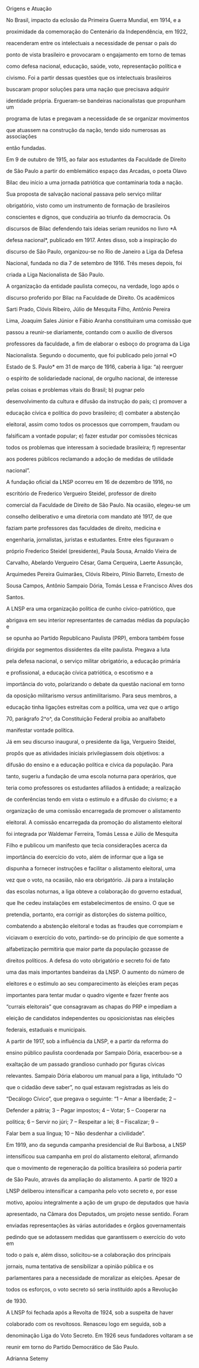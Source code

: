 

Origens e Atuação



No Brasil, impacto da eclosão da Primeira Guerra Mundial, em 1914, e a

proximidade da comemoração do Centenário da Independência, em 1922,

reacenderam entre os intelectuais a necessidade de pensar o país do

ponto de vista brasileiro e provocaram o engajamento em torno de temas

como defesa nacional, educação, saúde, voto, representação política e

civismo. Foi a partir dessas questões que os intelectuais brasileiros

buscaram propor soluções para uma nação que precisava adquirir

identidade própria. Ergueram-se bandeiras nacionalistas que propunham um

programa de lutas e pregavam a necessidade de se organizar movimentos

que atuassem na construção da nação, tendo sido numerosas as associações

então fundadas.



Em 9 de outubro de 1915, ao falar aos estudantes da Faculdade de Direito

de São Paulo a partir do emblemático espaço das Arcadas, o poeta Olavo

Bilac deu início a uma jornada patriótica que contaminaria toda a nação.

Sua proposta de salvação nacional passava pelo serviço militar

obrigatório, visto como um instrumento de formação de brasileiros

conscientes e dignos, que conduziria ao triunfo da democracia. Os

discursos de Bilac defendendo tais ideias seriam reunidos no livro *A

defesa nacional*, publicado em 1917. Antes disso, sob a inspiração do

discurso de São Paulo, organizou-se no Rio de Janeiro a Liga da Defesa

Nacional, fundada no dia 7 de setembro de 1916. Três meses depois, foi

criada a Liga Nacionalista de São Paulo.



A organização da entidade paulista começou, na verdade, logo após o

discurso proferido por Bilac na Faculdade de Direito. Os acadêmicos

Sarti Prado, Clóvis Ribeiro, Júlio de Mesquita Filho, Antônio Pereira

Lima, Joaquim Sales Júnior e Fábio Aranha constituíram uma comissão que

passou a reunir-se diariamente, contando com o auxílio de diversos

professores da faculdade, a fim de elaborar o esboço do programa da Liga

Nacionalista. Segundo o documento, que foi publicado pelo jornal *O

Estado de S. Paulo* em 31 de março de 1916, caberia à liga: “a) reerguer

o espírito de solidariedade nacional, de orgulho nacional, de interesse

pelas coisas e problemas vitais do Brasil; b) pugnar pelo

desenvolvimento da cultura e difusão da instrução do país; c) promover a

educação cívica e política do povo brasileiro; d) combater a abstenção

eleitoral, assim como todos os processos que corrompem, fraudam ou

falsificam a vontade popular; e) fazer estudar por comissões técnicas

todos os problemas que interessam à sociedade brasileira; f) representar

aos poderes públicos reclamando a adoção de medidas de utilidade

nacional”.



A fundação oficial da LNSP ocorreu em 16 de dezembro de 1916, no

escritório de Frederico Vergueiro Steidel, professor de direito

comercial da Faculdade de Direito de São Paulo. Na ocasião, elegeu-se um

conselho deliberativo e uma diretoria com mandato até 1917, de que

faziam parte professores das faculdades de direito, medicina e

engenharia, jornalistas, juristas e estudantes. Entre eles figuravam o

próprio Frederico Steidel (presidente), Paula Sousa, Arnaldo Vieira de

Carvalho, Abelardo Vergueiro César, Gama Cerqueira, Laerte Assunção,

Arquimedes Pereira Guimarães, Clóvis Ribeiro, Plínio Barreto, Ernesto de

Sousa Campos, Antônio Sampaio Dória, Tomás Lessa e Francisco Alves dos

Santos.



A LNSP era uma organização política de cunho cívico-patriótico, que

abrigava em seu interior representantes de camadas médias da população e

se opunha ao Partido Republicano Paulista (PRP), embora também fosse

dirigida por segmentos dissidentes da elite paulista. Pregava a luta

pela defesa nacional, o serviço militar obrigatório, a educação primária

e profissional, a educação cívica patriótica, o escotismo e a

importância do voto, polarizando o debate da questão nacional em torno

da oposição militarismo *versus* antimilitarismo. Para seus membros, a

educação tinha ligações estreitas com a política, uma vez que o artigo

70, parágrafo 2^o^, da Constituição Federal proibia ao analfabeto

manifestar vontade política.



Já em seu discurso inaugural, o presidente da liga, Vergueiro Steidel,

propôs que as atividades iniciais privilegiassem dois objetivos: a

difusão do ensino e a educação política e cívica da população. Para

tanto, sugeriu a fundação de uma escola noturna para operários, que

teria como professores os estudantes afiliados à entidade; a realização

de conferências tendo em vista o estímulo e a difusão do civismo; e a

organização de uma comissão encarregada de promover o alistamento

eleitoral. A comissão encarregada da promoção do alistamento eleitoral

foi integrada por Waldemar Ferreira, Tomás Lessa e Júlio de Mesquita

Filho e publicou um manifesto que tecia considerações acerca da

importância do exercício do voto, além de informar que a liga se

dispunha a fornecer instruções e facilitar o alistamento eleitoral, uma

vez que o voto, na ocasião, não era obrigatório. Já para a instalação

das escolas noturnas, a liga obteve a colaboração do governo estadual,

que lhe cedeu instalações em estabelecimentos de ensino. O que se

pretendia, portanto, era corrigir as distorções do sistema político,

combatendo a abstenção eleitoral e todas as fraudes que corrompiam e

viciavam o exercício do voto, partindo-se do princípio de que somente a

alfabetização permitiria que maior parte da população gozasse de

direitos políticos. A defesa do voto obrigatório e secreto foi de fato

uma das mais importantes bandeiras da LNSP. O aumento do número de

eleitores e o estímulo ao seu comparecimento às eleições eram peças

importantes para tentar mudar o quadro vigente e fazer frente aos

“currais eleitorais” que consagravam as chapas do PRP e impediam a

eleição de candidatos independentes ou oposicionistas nas eleições

federais, estaduais e municipais.



A partir de 1917, sob a influência da LNSP, e a partir da reforma do

ensino público paulista coordenada por Sampaio Dória, exacerbou-se a

exaltação de um passado grandioso cunhado por figuras cívicas

relevantes. Sampaio Dória elaborou um manual para a liga, intitulado “O

que o cidadão deve saber”, no qual estavam registradas as leis do

“Decálogo Cívico”, que pregava o seguinte: “1 – Amar a liberdade; 2 –

Defender a pátria; 3 – Pagar impostos; 4 – Votar; 5 – Cooperar na

política; 6 – Servir no júri; 7 – Respeitar a lei; 8 – Fiscalizar; 9 –

Falar bem a sua língua; 10 – Não desdenhar a civilidade”.



Em 1919, ano da segunda campanha presidencial de Rui Barbosa, a LNSP

intensificou sua campanha em prol do alistamento eleitoral, afirmando

que o movimento de regeneração da política brasileira só poderia partir

de São Paulo, através da ampliação do alistamento. A partir de 1920 a

LNSP deliberou intensificar a campanha pelo voto secreto e, por esse

motivo, apoiou integralmente a ação de um grupo de deputados que havia

apresentado, na Câmara dos Deputados, um projeto nesse sentido. Foram

enviadas representações às várias autoridades e órgãos governamentais

pedindo que se adotassem medidas que garantissem o exercício do voto em

todo o país e, além disso, solicitou-se a colaboração dos principais

jornais, numa tentativa de sensibilizar a opinião pública e os

parlamentares para a necessidade de moralizar as eleições. Apesar de

todos os esforços, o voto secreto só seria instituído após a Revolução

de 1930.



A LNSP foi fechada após a Revolta de 1924, sob a suspeita de haver

colaborado com os revoltosos. Renasceu logo em seguida, sob a

denominação Liga do Voto Secreto. Em 1926 seus fundadores voltaram a se

reunir em torno do Partido Democrático de São Paulo.



Adrianna Setemy



